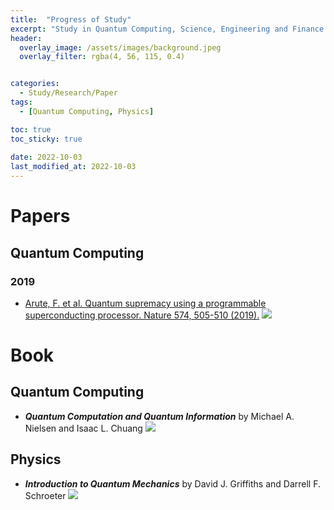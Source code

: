 ```yaml
---
title:  "Progress of Study"
excerpt: "Study in Quantum Computing, Science, Engineering and Finance. List of papers and books studied with my blog. This self-development project started from 1th Oct 2022. Progress will be updated periodically."
header:
  overlay_image: /assets/images/background.jpeg
  overlay_filter: rgba(4, 56, 115, 0.4)


categories:
  - Study/Research/Paper
tags:
  - [Quantum Computing, Physics]

toc: true
toc_sticky: true
 
date: 2022-10-03
last_modified_at: 2022-10-03
---
```


# Papers
## Quantum Computing
### 2019
- [Arute, F. et al. Quantum supremacy using a programmable superconducting processor. Nature 574, 505-510 (2019).](https://www.nature.com/articles/s41586-019-1666-5)  <img src="https://img.shields.io/badge/-In%20Progress-yellow"/>

# Book
## Quantum Computing
- ***Quantum Computation and Quantum Information*** by Michael A. Nielsen and Isaac L. Chuang  <img src="https://img.shields.io/badge/-In%20Progress-yellow"/>

## Physics
- ***Introduction to Quantum Mechanics*** by David J. Griffiths and Darrell F. Schroeter <img src="https://img.shields.io/badge/-In%20Progress-yellow"/>
